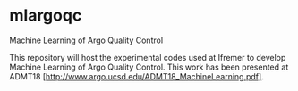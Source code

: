 # mlargoqc
Machine Learning of Argo Quality Control

This repository will host the experimental codes used at Ifremer to develop Machine Learning of Argo Quality Control.
This work has been presented at ADMT18 [http://www.argo.ucsd.edu/ADMT18_MachineLearning.pdf].
